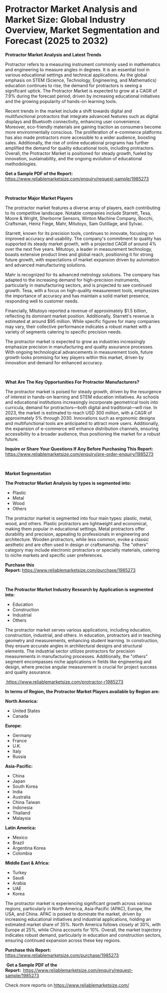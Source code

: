<p><h1>Protractor Market Analysis and Market Size: Global Industry Overview, Market Segmentation and Forecast (2025 to 2032)</h1></p><p><strong>Protractor Market Analysis and Latest Trends</strong></p>
<p><p>Protractor refers to a measuring instrument commonly used in mathematics and engineering to measure angles in degrees. It is an essential tool in various educational settings and technical applications. As the global emphasis on STEM (Science, Technology, Engineering, and Mathematics) education continues to rise, the demand for protractors is seeing a significant uptick. The Protractor Market is expected to grow at a CAGR of 7.9% during the forecast period, driven by increasing educational initiatives and the growing popularity of hands-on learning tools.</p><p>Recent trends in the market include a shift towards digital and multifunctional protractors that integrate advanced features such as digital displays and Bluetooth connectivity, enhancing user convenience. Moreover, eco-friendly materials are gaining traction as consumers become more environmentally conscious. The proliferation of e-commerce platforms has also made protractors more accessible to a wider audience, boosting sales. Additionally, the rise of online educational programs has further amplified the demand for quality educational tools, including protractors. Overall, the Protractor Market is positioned for steady growth, fueled by innovation, sustainability, and the ongoing evolution of educational methodologies.</p></p>
<p><strong>Get a Sample PDF of the Report:&nbsp;</strong> <a href="https://www.reliablemarketsize.com/enquiry/request-sample/1985273?utm_campaign=2041&utm_medium=2&utm_source=Github&utm_content=ia&utm_term=04042025&utm_id=protractor">https://www.reliablemarketsize.com/enquiry/request-sample/1985273</a></p>
<p>&nbsp;</p>
<p><strong>Protractor Major Market Players</strong></p>
<p><p>The protractor market features a diverse array of players, each contributing to its competitive landscape. Notable companies include Starrett, Tesa, Moore & Wright, Sherborne Sensors, Winton Machine Company, Bocchi, Craftsman, Heinz Fiege, Mahr, Mitutoyo, Sam Outillage, and Sylvac.</p><p>Starrett, known for its precision tools, continues to innovate, focusing on improved accuracy and usability. The company's commitment to quality has supported its steady market growth, with a projected CAGR of around 4% over the next five years. Mitutoyo, a leader in measurement technology, boasts extensive product lines and global reach, positioning it for strong future growth, with expectations of market expansion driven by automation and advanced manufacturing solutions.</p><p>Mahr is recognized for its advanced metrology solutions. The company has adapted to the increasing demand for high-precision instruments, particularly in manufacturing sectors, and is projected to see continued growth. Tesa, with a focus on high-quality measurement tools, emphasizes the importance of accuracy and has maintain a solid market presence, responding well to customer needs.</p><p>Financially, Mitutoyo reported a revenue of approximately $1.5 billion, reflecting its dominant market position. Additionally, Starrett's revenue is estimated at around $95 million. While specific figures for many companies may vary, their collective performance indicates a robust market with a variety of segments catering to specific precision needs. </p><p>The protractor market is expected to grow as industries increasingly emphasize precision in manufacturing and quality assurance processes. With ongoing technological advancements in measurement tools, future growth looks promising for key players within this market, driven by innovation and demand for enhanced accuracy.</p></p>
<p>&nbsp;</p>
<p><strong>What Are The Key Opportunities For Protractor Manufacturers?</strong></p>
<p><p>The protractor market is poised for steady growth, driven by the resurgence of interest in hands-on learning and STEM education initiatives. As schools and educational institutions increasingly incorporate geometrical tools into curricula, demand for protractors—both digital and traditional—will rise. In 2023, the market is estimated to reach USD 300 million, with a CAGR of approximately 5% through 2030. Innovations such as ergonomic designs and multifunctional tools are anticipated to attract more users. Additionally, the expansion of e-commerce will enhance distribution channels, ensuring accessibility to a broader audience, thus positioning the market for a robust future.</p></p>
<p><strong>Inquire or Share Your Questions If Any Before Purchasing This Report:</strong> <a href="https://www.reliablemarketsize.com/enquiry/pre-order-enquiry/1985273?utm_campaign=2041&utm_medium=2&utm_source=Github&utm_content=ia&utm_term=04042025&utm_id=protractor">https://www.reliablemarketsize.com/enquiry/pre-order-enquiry/1985273</a></p>
<p>&nbsp;</p>
<p><strong>Market Segmentation</strong></p>
<p><strong>The Protractor Market Analysis by types is segmented into:</strong></p>
<p><ul><li>Plastic</li><li>Metal</li><li>Wood</li><li>Others</li></ul></p>
<p><p>The protractor market is segmented into four main types: plastic, metal, wood, and others. Plastic protractors are lightweight and economical, making them popular in educational settings. Metal protractors offer durability and precision, appealing to professionals in engineering and architecture. Wooden protractors, while less common, evoke a classic aesthetic and are often used in design or craftsmanship. The "others" category may include electronic protractors or specialty materials, catering to niche markets and specific user preferences.</p></p>
<p><strong>Purchase this Report:&nbsp;</strong><a href="https://www.reliablemarketsize.com/purchase/1985273?utm_campaign=2041&utm_medium=2&utm_source=Github&utm_content=ia&utm_term=04042025&utm_id=protractor">https://www.reliablemarketsize.com/purchase/1985273</a></p>
<p>&nbsp;</p>
<p><strong>The Protractor Market Industry Research by Application is segmented into:</strong></p>
<p><ul><li>Education</li><li>Construction</li><li>Industrial</li><li>Others</li></ul></p>
<p><p>The protractor market serves various applications, including education, construction, industrial, and others. In education, protractors aid in teaching geometry and measurements, enhancing student learning. In construction, they ensure accurate angles in architectural designs and structural elements. The industrial sector utilizes protractors for precision measurements in manufacturing processes. Additionally, the "others" segment encompasses niche applications in fields like engineering and design, where precise angular measurement is crucial for project success and quality assurance.</p></p>
<p><a href="https://www.reliablemarketsize.com/protractor-r1985273?utm_campaign=2041&utm_medium=2&utm_source=Github&utm_content=ia&utm_term=04042025&utm_id=protractor">&nbsp;https://www.reliablemarketsize.com/protractor-r1985273</a></p>
<p><strong>In terms of Region, the Protractor Market Players available by Region are:</strong></p>
<p>
    <p> <strong> North America: </strong>
        <ul>
            <li>United States</li>
            <li>Canada</li>
        </ul>
        </p> 
    <p> <strong> Europe: </strong>
        <ul>
            <li>Germany</li>
            <li>France</li>
            <li>U.K.</li>
            <li>Italy</li>
            <li>Russia</li>
        </ul>
        </p> 
    <p> <strong> Asia-Pacific: </strong>
        <ul>
            <li>China</li>
            <li>Japan</li>
            <li>South Korea</li>
            <li>India</li>
            <li>Australia</li>
            <li>China Taiwan</li>
            <li>Indonesia</li>
            <li>Thailand</li>
            <li>Malaysia</li>
        </ul>
        </p> 
    <p> <strong> Latin America: </strong>
        <ul>
            <li>Mexico</li>
            <li>Brazil</li>
            <li>Argentina Korea</li>
            <li>Colombia</li>
        </ul>
        </p> 
    <p> <strong> Middle East & Africa: </strong>
        <ul>
            <li>Turkey</li>
            <li>Saudi</li>
            <li>Arabia</li>
            <li>UAE</li>
            <li>Korea</li>
        </ul>
    </p>
    </p>
<p><p>The protractor market is experiencing significant growth across various regions, particularly in North America, Asia-Pacific (APAC), Europe, the USA, and China. APAC is poised to dominate the market, driven by increasing educational initiatives and industrial applications, holding an estimated market share of 35%. North America follows closely at 30%, with Europe at 25%, while China accounts for 10%. Overall, the market trajectory indicates robust demand, particularly in education and construction sectors, ensuring continued expansion across these key regions.</p></p>
<p><strong>Purchase this Report: </strong><a href="https://www.reliablemarketsize.com/purchase/1985273?utm_campaign=2041&utm_medium=2&utm_source=Github&utm_content=ia&utm_term=04042025&utm_id=protractor">https://www.reliablemarketsize.com/purchase/1985273</a></p>
<p>&nbsp;<strong>Get a Sample PDF of the Report:&nbsp;&nbsp;</strong><a href="https://www.reliablemarketsize.com/enquiry/request-sample/1985273?utm_campaign=2041&utm_medium=2&utm_source=Github&utm_content=ia&utm_term=04042025&utm_id=protractor">https://www.reliablemarketsize.com/enquiry/request-sample/1985273</a></p>
<p><strong></strong></p>
<p>Check more reports on <a href="https://www.reliablemarketsize.com/?utm_campaign=2041&utm_medium=2&utm_source=Github&utm_content=ia&utm_term=04042025&utm_id=protractor">https://www.reliablemarketsize.com/</a></p>